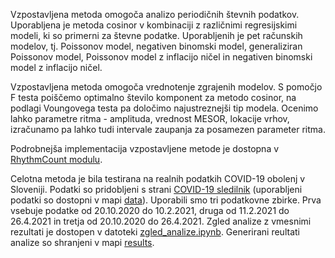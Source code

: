 Vzpostavljena metoda omogoča analizo periodičnih števnih podatkov. Uporabljena je metoda cosinor v kombinaciji z različnimi regresijskimi modeli, ki so primerni za števne podatke. Uporabljenih je pet računskih modelov, tj. Poissonov model, negativen binomski model, generaliziran Poissonov model, Poissonov model z inflacijo ničel in negativen binomski model z inflacijo ničel.

Vzpostavljena metoda omogoča vrednotenje zgrajenih modelov. S pomočjo F testa poiščemo optimalno število komponent za metodo cosinor, na podlagi Voungovega testa pa določimo najustreznejši tip modela. Ocenimo lahko parametre ritma - amplituda, vrednost MESOR, lokacije vrhov, izračunamo pa lahko tudi intervale zaupanja za posamezen parameter ritma.

Podrobnejša implementacija vzpostavljene metode je dostopna v [RhythmCount modulu](RhythmCount).

Celotna metoda je bila testirana na realnih podatkih COVID-19 obolenj v Sloveniji. Podatki so pridobljeni s strani [COVID-19 sledilnik](https://covid-19.sledilnik.org/sl/data) (uporabljeni podatki so dostopni v mapi [data](data)).
Uporabili smo tri podatkovne zbirke. Prva vsebuje podatke od 20.10.2020 do 10.2.2021, druga od 11.2.2021 do 26.4.2021 in tretja od 20.10.2020 do 26.4.2021.
Zgled analize z vmesnimi  rezultati je dostopen v datoteki [zgled_analize.ipynb](zgled_analize.ipynb). Generirani reultati analize so shranjeni v mapi [results](results).
